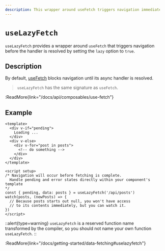 ```yaml
---
description: This wrapper around useFetch triggers navigation immediately.
---
```


# `useLazyFetch`

`useLazyFetch` provides a wrapper around `useFetch` that triggers navigation before the handler is resolved by setting the `lazy` option to `true`.

## Description

By default, [useFetch](/docs/api/composables/use-fetch) blocks navigation until its async handler is resolved.

> `useLazyFetch` has the same signature as `useFetch`.

:ReadMore{link="/docs/api/composables/use-fetch"}

## Example

```vue
<template>
  <div v-if="pending">
    Loading ...
  </div>
  <div v-else>
    <div v-for="post in posts">
      <!-- do something -->
    </div>
  </div>
</template>

<script setup>
/* Navigation will occur before fetching is complete.
  Handle pending and error states directly within your component's template
*/
const { pending, data: posts } = useLazyFetch('/api/posts')
watch(posts, (newPosts) => {
  // Because posts starts out null, you won't have access
  // to its contents immediately, but you can watch it.
})
</script>
```

::alert{type=warning}
`useLazyFetch` is a reserved function name transformed by the compiler, so you should not name your own function `useLazyFetch`.
::

:ReadMore{link="/docs/getting-started/data-fetching#uselazyfetch"}
